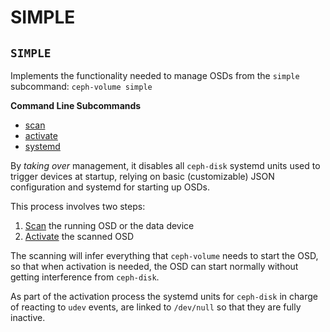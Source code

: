 # SIMPLE

## `SIMPLE`

Implements the functionality needed to manage OSDs from the `simple` subcommand: `ceph-volume simple`

**Command Line Subcommands**

* [scan](https://docs.ceph.com/docs/nautilus/ceph-volume/simple/scan/#ceph-volume-simple-scan)
* [activate](https://docs.ceph.com/docs/nautilus/ceph-volume/simple/activate/#ceph-volume-simple-activate)
* [systemd](https://docs.ceph.com/docs/nautilus/ceph-volume/simple/systemd/#ceph-volume-simple-systemd)

By _taking over_ management, it disables all `ceph-disk` systemd units used to trigger devices at startup, relying on basic \(customizable\) JSON configuration and systemd for starting up OSDs.

This process involves two steps:

1. [Scan](https://docs.ceph.com/docs/nautilus/ceph-volume/simple/scan/#ceph-volume-simple-scan) the running OSD or the data device
2. [Activate](https://docs.ceph.com/docs/nautilus/ceph-volume/simple/activate/#ceph-volume-simple-activate) the scanned OSD

The scanning will infer everything that `ceph-volume` needs to start the OSD, so that when activation is needed, the OSD can start normally without getting interference from `ceph-disk`.

As part of the activation process the systemd units for `ceph-disk` in charge of reacting to `udev` events, are linked to `/dev/null` so that they are fully inactive.

